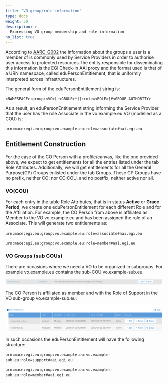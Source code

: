 ```yaml
---
title: "VO group/role information"
type: docs
weight: 30
description: >
  Expressing VO group membership and role information
no_list: true  
---
```


According to [AARC-G002](https://aarc-community.org/guidelines/aarc-g002/) the
information about the groups a user is a member of is commonly used by Service
Providers in order to authorise user access to protected resources.The entity
responsible for disseminating this information is the EGI Check-in AAI proxy and
the format used is that of a URN namespace, called eduPersonEntitlement, that is
uniformly interpreted across infrastructures.

The general form of the eduPersonEntitlement string is:

`<NAMESPACE>:group:<VO>[:<GROUP>*][:role=<ROLE>]#<GROUP-AUTHORITY>`

As a result, an eduPersonEntitlement string informing the Service Provider that
the user has the role Associate in the vo.example.eu VO (modelled as a COU) is:

`urn:mace:egi.eu:group:vo.example.eu:role=associate#aai.egi.eu`

## Entitlement Construction

For the case of the CO Person with a profile/canvas, like the one provided
above, we expect to get entitlements for all the entries listed under the tab
Role Attributes. Additionally, we will get entitlements for all the General
Purpose(GP) Groups enlisted under the tab Groups. These GP Groups have no
prefix, neither CO: nor CO:COU, and no postfix, neither active nor all.

### VO(COU)

For each entry in the table Role Attributes, that is in status **Active** or
**Grace Period**, we create one eduPersonEntitlement for each different Role and
for the Affiliation. For example, the CO Person from above is affiliated as
Member to the VO vo.example.eu and has been assigned the role of an Associate.
This will generate two entitlements as:

`urn:mace:egi.eu:group:vo.example.eu:role=associate#aai.egi.eu`

`urn:mace:egi.eu:group:vo.example.eu:role=member#aai.egi.eu`

### VO Groups (sub COUs)

There are occasions where we need a VO to be organized in subgroups. For example
vo.example.eu contains the sub-COU vo.example-sub.eu.

![VO subgroup](vo-subgroup.png)

The CO Person is affiliated as member and with the Role of Support in the VO
sub-group vo.example-sub.eu:

![VO subgroup membership](vo-subgroup-membership.png)

In such occasions the eduPersonEntitlement will have the following structure:

`urn:mace:egi.eu:group:vo.example.eu:vo.example-sub.eu:role=support#aai.egi.eu`

`urn:mace:egi.eu:group:vo.example.eu:vo.examples-sub.eu:role=member#aai.egi.eu`
